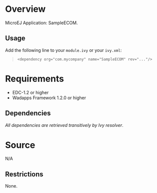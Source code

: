 <!--
	Markdown
-->

# Overview
MicroEJ Application: SampleECOM.

## Usage
Add the following line to your `module.ivy` or your `ivy.xml`:
> `<dependency org="com.mycompany" name="SampleECOM" rev="..."/>`

# Requirements
  - EDC-1.2 or higher
  - Wadapps Framework 1.2.0 or higher

## Dependencies
_All dependencies are retrieved transitively by Ivy resolver_.

# Source
N/A

## Restrictions
None.